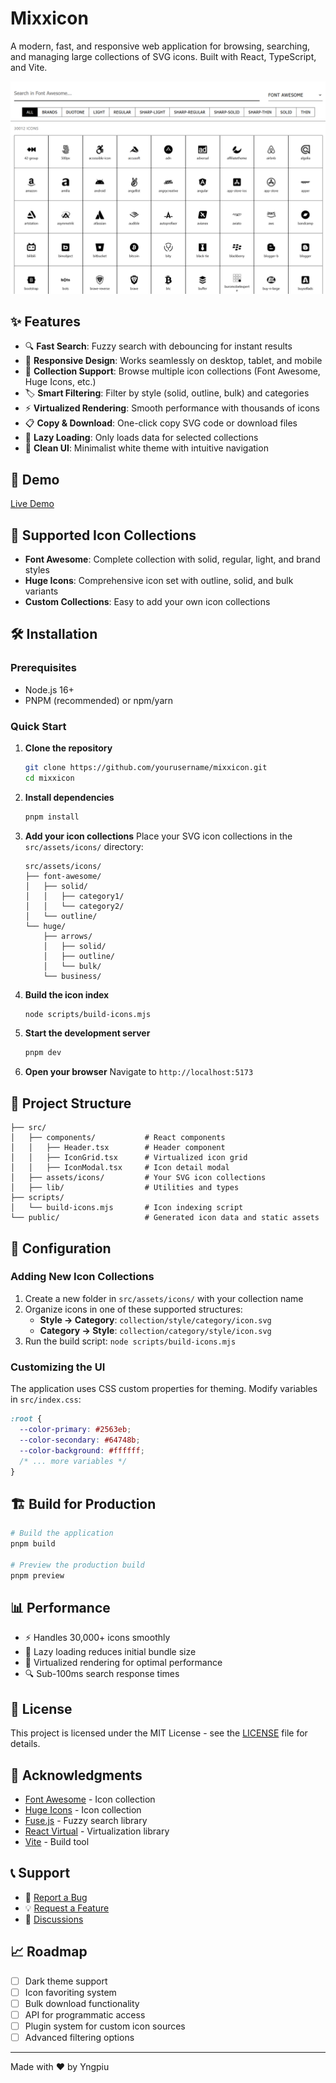 # Mixxicon

A modern, fast, and responsive web application for browsing, searching, and managing large collections of SVG icons. Built with React, TypeScript, and Vite.

![Mixxicon Screenshot](screenshot.png)

## ✨ Features

- 🔍 **Fast Search**: Fuzzy search with debouncing for instant results
- 📱 **Responsive Design**: Works seamlessly on desktop, tablet, and mobile
- 🎨 **Collection Support**: Browse multiple icon collections (Font Awesome, Huge Icons, etc.)
- 🏷️ **Smart Filtering**: Filter by style (solid, outline, bulk) and categories
- ⚡ **Virtualized Rendering**: Smooth performance with thousands of icons
- 📋 **Copy & Download**: One-click copy SVG code or download files
- 🎯 **Lazy Loading**: Only loads data for selected collections
- 🌟 **Clean UI**: Minimalist white theme with intuitive navigation

## 🚀 Demo

[Live Demo](https://mixxicon.netlify.app/)

## 📁 Supported Icon Collections

- **Font Awesome**: Complete collection with solid, regular, light, and brand styles
- **Huge Icons**: Comprehensive icon set with outline, solid, and bulk variants
- **Custom Collections**: Easy to add your own icon collections

## 🛠️ Installation

### Prerequisites

- Node.js 16+
- PNPM (recommended) or npm/yarn

### Quick Start

1. **Clone the repository**

   ```bash
   git clone https://github.com/yourusername/mixxicon.git
   cd mixxicon
   ```

2. **Install dependencies**

   ```bash
   pnpm install
   ```

3. **Add your icon collections**
   Place your SVG icon collections in the `src/assets/icons/` directory:

   ```
   src/assets/icons/
   ├── font-awesome/
   │   ├── solid/
   │   │   ├── category1/
   │   │   └── category2/
   │   └── outline/
   └── huge/
       ├── arrows/
       │   ├── solid/
       │   ├── outline/
       │   └── bulk/
       └── business/
   ```

4. **Build the icon index**

   ```bash
   node scripts/build-icons.mjs
   ```

5. **Start the development server**

   ```bash
   pnpm dev
   ```

6. **Open your browser**
   Navigate to `http://localhost:5173`

## 📂 Project Structure

```
├── src/
│   ├── components/           # React components
│   │   ├── Header.tsx        # Header component
│   │   ├── IconGrid.tsx      # Virtualized icon grid
│   │   ├── IconModal.tsx     # Icon detail modal
│   ├── assets/icons/         # Your SVG icon collections
│   ├── lib/                  # Utilities and types
├── scripts/
│   └── build-icons.mjs       # Icon indexing script
└── public/                   # Generated icon data and static assets
```

## 🔧 Configuration

### Adding New Icon Collections

1. Create a new folder in `src/assets/icons/` with your collection name
2. Organize icons in one of these supported structures:
   - **Style → Category**: `collection/style/category/icon.svg`
   - **Category → Style**: `collection/category/style/icon.svg`
3. Run the build script: `node scripts/build-icons.mjs`

### Customizing the UI

The application uses CSS custom properties for theming. Modify variables in `src/index.css`:

```css
:root {
  --color-primary: #2563eb;
  --color-secondary: #64748b;
  --color-background: #ffffff;
  /* ... more variables */
}
```

## 🏗️ Build for Production

```bash
# Build the application
pnpm build

# Preview the production build
pnpm preview
```

## 📊 Performance

- ⚡ Handles 30,000+ icons smoothly
- 🚀 Lazy loading reduces initial bundle size
- 💨 Virtualized rendering for optimal performance
- 🔍 Sub-100ms search response times

## 📝 License

This project is licensed under the MIT License - see the [LICENSE](LICENSE) file for details.

## 🙏 Acknowledgments

- [Font Awesome](https://fontawesome.com/) - Icon collection
- [Huge Icons](https://hugeicons.com/) - Icon collection
- [Fuse.js](https://fusejs.io/) - Fuzzy search library
- [React Virtual](https://tanstack.com/virtual) - Virtualization library
- [Vite](https://vitejs.dev/) - Build tool

## 📞 Support

- 🐛 [Report a Bug](https://github.com/yourusername/mixxicon/issues)
- 💡 [Request a Feature](https://github.com/yourusername/mixxicon/issues)
- 💬 [Discussions](https://github.com/yourusername/mixxicon/discussions)

## 📈 Roadmap

- [ ] Dark theme support
- [ ] Icon favoriting system
- [ ] Bulk download functionality
- [ ] API for programmatic access
- [ ] Plugin system for custom icon sources
- [ ] Advanced filtering options

---

Made with ❤️ by Yngpiu
